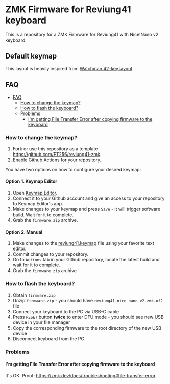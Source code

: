 # ZMK Firmware for Reviung41 keyboard

This is a repository for a ZMK Firmware for Reviung41 with Nice!Nano v2 keyboard.

## Default keymap

This layout is heavily inspired from [Watchman 42-key layout](https://github.com/aroum/Watchman-layouts)

## FAQ

- [FAQ](#faq)
  - [How to change the keymap?](#how-to-change-the-keymap)
  - [How to flash the keyboard?](#how-to-flash-the-keyboard)
  - [Problems](#problems)
    - [I'm getting File Transfer Error after copying firmware to the keyboard](#im-getting-file-transfer-error-after-copying-firmware-to-the-keyboard)

### How to change the keymap?

1. Fork or use this repository as a template https://github.com/FT256/reviung41-zmk.
2. Enable Github Actions for your repository.

You have two options on how to configure your desired keymap:

#### Option 1. Keymap Editor

1. Open [Keymap Editor](https://nickcoutsos.github.io/keymap-editor/).
2. Connect it to your Github account and give an access to your repository to Keymap Editor's app.
3. Make changes to your keymap and press `Save` - it will trigger software build. Wait for it to complete.
4. Grab the `firmware.zip` archive.

#### Option 2. Manual

1. Make changes to the [reviung41.keymap](config/reviung41.keymap) file using your favorite text editor.
2. Commit changes to your repository.
3. Go to `Actions` tab in your Github repository, locate the latest build and wait for it to complete.
4. Grab the `firmware.zip` archive

### How to flash the keyboard?

1. Obtain `firmware.zip`
2. Unzip `firmware.zip` - you should have `reviung41-nice_nano_v2-zmk.uf2` file
3. Connect your keyboard to the PC via USB-C cable
4. Press `RESET` button **twice** to enter DFU mode - you should see new USB device in your file manager
5. Copy the corresponding firmware to the root directory of the new USB device
6. Disconnect keyboard from the PC


### Problems

#### I'm getting File Transfer Error after copying firmware to the keyboard

It's OK. Proof: https://zmk.dev/docs/troubleshooting#file-transfer-error

